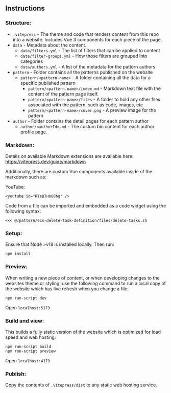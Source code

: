 ## Instructions

### Structure:

- `.vitepress` - The theme and code that renders content from this repo into a website. Includes Vue 3 components for each piece of the page.
- `data` - Metadata about the content.
   - `data/filters.yml` - The list of filters that can be applied to content
   - `data/filter-groups.yml` - How those filters are grouped into categories
   - `data/authors.yml` - A list of the metadata for the pattern authors
- `pattern` - Folder contains all the patterns published on the website
   - `pattern/<pattern-name>` - A folder containing all the data for a specific published pattern
     - `pattern/<pattern-name>/index.md` - Markdown text file with the content of the pattern page itself.
     - `pattern/<pattern-name>/files` - A folder to hold any other files associated with the pattern, such as code, images, etc
     - `pattern/<pattern-name>/cover.png` - A preview image for the pattern
- `author` - Folder contains the detail pages for each pattern author
    - `author/<authorId>.md` - The custom bio content for each author profile page.

### Markdown:

Details on available Markdown extensions are available here: https://vitepress.dev/guide/markdown

Additionally, there are custom Vue components available inside of the markdown such as:

YouTube:
```
<youtube id="RTeB7Ho88bg" />
```

Code from a file can be imported and embedded as a code widget using the following syntax:
```
<<< @/pattern/ecs-delete-task-definition/files/delete-tasks.sh
```


### Setup:

Ensure that Node >v18 is installed locally. Then run:

```
npm install
```

### Preview:

When writing a new piece of content, or when developing changes to the websites theme or styling, use the following command to run a local copy of the website which has live refresh when you change a file:

```
npm run-script dev
```

Open `localhost:5173`

### Build and view:

This builds a fully static version of the website which is optimized for load speed and web hosting:

```
npm run-script build
npm run-script preview
```

Open `localhost:4173`

### Publish:

Copy the contents of `.vitepress/dist` to any static web hosting service.
